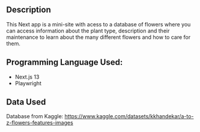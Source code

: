 ## Description
This Next app is a mini-site with acess to a database of flowers where you can access information about the plant type, description and their maintenance to learn about the many different flowers and how to care for them.

## Programming Language Used:
- Next.js 13
- Playwright

## Data Used
Database from Kaggle: https://www.kaggle.com/datasets/kkhandekar/a-to-z-flowers-features-images 
